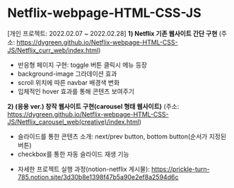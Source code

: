 # Netflix-webpage-HTML-CSS-JS
[개인 프로젝트: 2022.02.07 ~ 2022.02.28]
**1) Netflix 기존 웹사이트 간단 구현**
   (주소: https://dygreen.github.io/Netflix-webpage-HTML-CSS-JS/Netflix_curr_web/index.html)
   - 반응형 페이지 구현: toggle 버튼 클릭시 메뉴 등장
   - background-image 그라데이션 효과
   - scroll 위치에 따른 navbar 배경색 변화
   - 입체적인 hover 효과를 통해 콘텐츠 보여주기
 
**2) (응용 ver.) 창작 웹사이트 구현(carousel 형태 웹사이트)**
   (주소: https://dygreen.github.io/Netflix-webpage-HTML-CSS-JS/Netflix_carousel_web(creative)/index.html)
   - 슬라이드를 통한 콘텐츠 소개: next/prev button, bottom button(순서가 지정된 버튼)
   - checkbox를 통한 자동 슬라이드 재생 기능


* 자세한 프로젝트 실행 과정(notion-netflix 게시물): https://prickle-turn-785.notion.site/3d30b8e1398f47b5a90e2ef8a2594d6c
